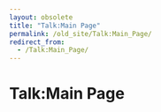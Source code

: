 ```yaml
---
layout: obsolete
title: "Talk:Main Page"
permalink: /old_site/Talk:Main_Page/
redirect_from:
  - /Talk:Main_Page/
---
```


Talk:Main Page
==============



